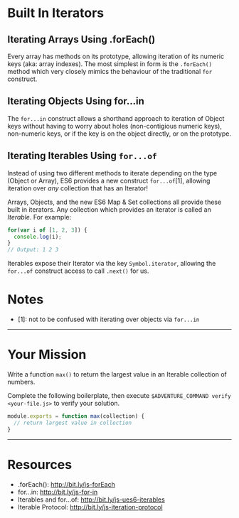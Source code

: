 # Built In Iterators

## Iterating Arrays Using .forEach()

Every array has methods on its prototype, allowing iteration of its numeric keys
(aka: array indexes). The most simplest in form is the `.forEach()` method which
very closely mimics the behaviour of the traditional `for` construct.

## Iterating Objects Using for...in

The `for...in` construct allows a shorthand approach to iteration of Object keys
without having to worry about holes (non-contigious numeric keys), non-numeric
keys, or if the key is on the object directly, or on the prototype.

## Iterating Iterables Using `for...of`

Instead of using two different methods to iterate depending on the type (Object
or Array), ES6 provides a new construct `for...of`[1], allowing iteration over
_any_ collection that has an Iterator!

Arrays, Objects, and the new ES6 Map & Set collections all provide these built
in iterators. Any collection which provides an iterator is called an _Iterable_.
For example:

```js
for(var i of [1, 2, 3]) {
  console.log(i);
}
// Output: 1 2 3
```

Iterables expose their Iterator via the key `Symbol.iterator`, allowing the
`for...of` construct access to call `.next()` for us.

# Notes

 * [1]: not to be confused with iterating over objects via `for...in`

----

# Your Mission

Write a function `max()` to return the largest value in an Iterable collection
of numbers.

Complete the following boilerplate, then execute
`$ADVENTURE_COMMAND verify <your-file.js>` to verify your solution.

```js
module.exports = function max(collection) {
  // return largest value in collection
}
```

----

# Resources

 * .forEach(): http://bit.ly/js-forEach
 * for...in: http://bit.ly/js-for-in
 * Iterables and for...of: http://bit.ly/js-ues6-iterables
 * Iterable Protocol: http://bit.ly/js-iteration-protocol
